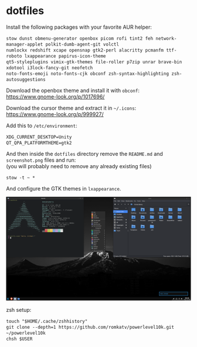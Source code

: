 # dotfiles

Install the following packages with your favorite AUR helper:
```
stow dunst obmenu-generator openbox picom rofi tint2 feh network-manager-applet polkit-dumb-agent-git volctl
numlockx redshift xcape opensnap gtk2-perl alacritty pcmanfm ttf-roboto lxappearance papirus-icon-theme
qt5-styleplugins vimix-gtk-themes file-roller p7zip unrar brave-bin xdotool i3lock-fancy-git neofetch
noto-fonts-emoji noto-fonts-cjk obconf zsh-syntax-highlighting zsh-autosuggestions
```

Download the openbox theme and install it with ```obconf```: <br>
https://www.gnome-look.org/p/1017696/

Download the cursor theme and extract it in ```~/.icons```: <br>
https://www.gnome-look.org/p/999927/

Add this to ```/etc/environment```:
```
XDG_CURRENT_DESKTOP=Unity 
QT_QPA_PLATFORMTHEME=gtk2
```

And then inside the ```dotfiles``` directory remove the ```README.md``` and ```screenshot.png``` files and run: <br> (you will probably need to remove any already existing files)
```
stow -t ~ *
```

And configure the GTK themes in ```lxappearance```.

![Screenshot: ](screenshot.png)

zsh setup:
```
touch "$HOME/.cache/zshhistory"
git clone --depth=1 https://github.com/romkatv/powerlevel10k.git ~/powerlevel10k
chsh $USER
```
